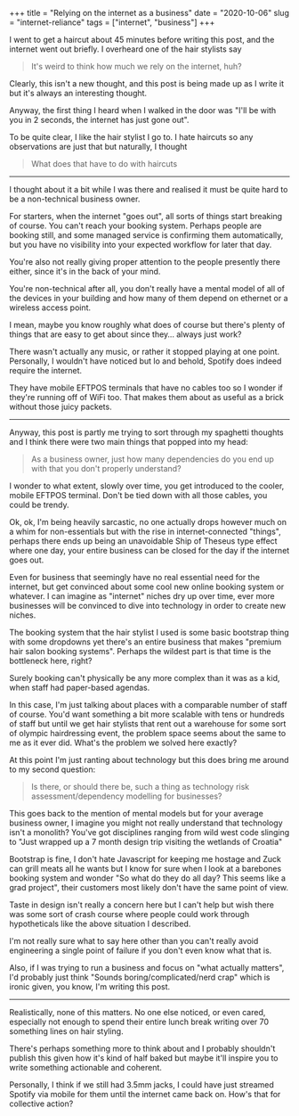 +++
title = "Relying on the internet as a business"
date = "2020-10-06"
slug = "internet-reliance"
tags = ["internet", "business"]
+++

I went to get a haircut about 45 minutes before writing this post, and the internet went out briefly. I overheard one of the hair stylists say

> It's weird to think how much we rely on the internet, huh?

Clearly, this isn't a new thought, and this post is being made up as I write it but it's always an interesting thought.

Anyway, the first thing I heard when I walked in the door was "I'll be with you in 2 seconds, the internet has just gone out".

To be quite clear, I like the hair stylist I go to. I hate haircuts so any observations are just that but naturally, I thought

> What does that have to do with haircuts

---

I thought about it a bit while I was there and realised it must be quite hard to be a non-technical business owner.

For starters, when the internet "goes out", all sorts of things start breaking of course. You can't reach your booking system. Perhaps people are booking still, and some managed service is confirming them automatically, but you have no visibility into your expected workflow for later that day.

You're also not really giving proper attention to the people presently there either, since it's in the back of your mind.

You're non-technical after all, you don't really have a mental model of all of the devices in your building and how many of them depend on ethernet or a wireless access point.

I mean, maybe you know roughly what does of course but there's plenty of things that are easy to get about since they… always just work?

There wasn't actually any music, or rather it stopped playing at one point. Personally, I wouldn't have noticed but lo and behold, Spotify does indeed require the internet.

They have mobile EFTPOS terminals that have no cables too so I wonder if they're running off of WiFi too. That makes them about as useful as a brick without those juicy packets.

---

Anyway, this post is partly me trying to sort through my spaghetti thoughts and I think there were two main things that popped into my head:

> As a business owner, just how many dependencies do you end up with that you don't properly understand?

I wonder to what extent, slowly over time, you get introduced to the cooler, mobile EFTPOS terminal. Don't be tied down with all those cables, you could be trendy.

Ok, ok, I'm being heavily sarcastic, no one actually drops however much on a whim for non-essentials but with the rise in internet-connected "things", perhaps there ends up being an unavoidable Ship of Theseus type effect where one day, your entire business can be closed for the day if the internet goes out.

Even for business that seemingly have no real essential need for the internet, but get convinced about some cool new online booking system or whatever. I can imagine as "internet" niches dry up over time, ever more businesses will be convinced to dive into technology in order to create new niches.

The booking system that the hair stylist I used is some basic bootstrap thing with some dropdowns yet there's an entire business that makes "premium hair salon booking systems". Perhaps the wildest part is that time is the bottleneck here, right?

Surely booking can't physically be any more complex than it was as a kid, when staff had paper-based agendas.

In this case, I'm just talking about places with a comparable number of staff of course. You'd want something a bit more scalable with tens or hundreds of staff but until we get hair stylists that rent out a warehouse for some sort of olympic hairdressing event, the problem space seems about the same to me as it ever did. What's the problem we solved here exactly?

At this point I'm just ranting about technology but this does bring me around to my second question:

> Is there, or should there be, such a thing as technology risk assessment/dependency modelling for businesses?

This goes back to the mention of mental models but for your average business owner, I imagine you might not really understand that technology isn't a monolith? You've got disciplines ranging from wild west code slinging to "Just wrapped up a 7 month design trip visiting the wetlands of Croatia"

Bootstrap is fine, I don't hate Javascript for keeping me hostage and Zuck can grill meats all he wants but I know for sure when I look at a barebones booking system and wonder "So what do they do all day? This seems like a grad project", their customers most likely don't have the same point of view.

Taste in design isn't really a concern here but I can't help but wish there was some sort of crash course where people could work through hypotheticals like the above situation I described.

I'm not really sure what to say here other than you can't really avoid engineering a single point of failure if you don't even know what that is.

Also, if I was trying to run a business and focus on "what actually matters", I'd probably just think "Sounds boring/complicated/nerd crap" which is ironic given, you know, I'm writing this post.

---

Realistically, none of this matters. No one else noticed, or even cared, especially not enough to spend their entire lunch break writing over 70 something lines on hair styling.

There's perhaps something more to think about and I probably shouldn't publish this given how it's kind of half baked but maybe it'll inspire you to write something actionable and coherent.

Personally, I think if we still had 3.5mm jacks, I could have just streamed Spotify via mobile for them until the internet came back on. How's that for collective action?
